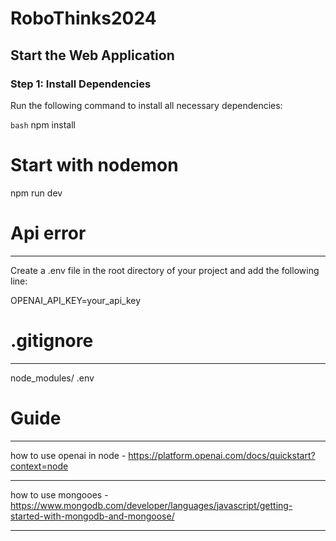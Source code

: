 # RoboThinks2024

## Start the Web Application

### Step 1: Install Dependencies

Run the following command to install all necessary dependencies:

```bash```
npm install

# Start with nodemon

npm run dev


# Api error
------------

Create a .env file in the root directory of your project and add the following line:

OPENAI_API_KEY=your_api_key


# .gitignore

------------

node_modules/
.env

# Guide 
------------
    
how to use openai in node - https://platform.openai.com/docs/quickstart?context=node

------------

how to use mongooes - https://www.mongodb.com/developer/languages/javascript/getting-started-with-mongodb-and-mongoose/

------------